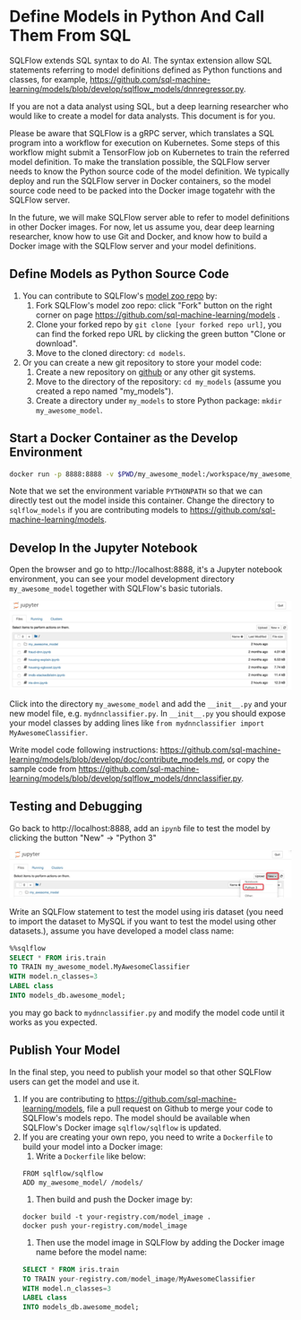 # Define Models in Python And Call Them From SQL

SQLFlow extends SQL syntax to do AI.  The syntax extension allow SQL statements referring to model definitions defined as Python functions and classes, for example, https://github.com/sql-machine-learning/models/blob/develop/sqlflow_models/dnnregressor.py.

If you are not a data analyst using SQL, but a deep learning researcher who would like to create a model for data analysts.  This document is for you.

Please be aware that SQLFlow is a gRPC server, which translates a SQL program into a workflow for execution on Kubernetes.  Some steps of this workflow might submit a TensorFlow job on Kubernetes to train the referred model definition.  To make the translation possible, the SQLFlow server needs to know the Python source code of the model definition.  We typically deploy and run the SQLFlow server in Docker containers, so the model source code need to be packed into the Docker image togatehr with the SQLFlow server.

In the future, we will make SQLFlow server able to refer to model definitions in other Docker images.  For now, let us assume you, dear deep learning researcher, know how to use Git and Docker, and know how to build a Docker image with the SQLFlow server and your model definitions.

## Define Models as Python Source Code

1. You can contribute to SQLFlow's [model zoo repo](https://github.com/sql-machine-learning/models) by:
    1. Fork SQLFlow's model zoo repo: click "Fork" button on the right corner on page https://github.com/sql-machine-learning/models .
    1. Clone your forked repo by `git clone [your forked repo url]`, you can find the forked repo URL by clicking the green button "Clone or download".
    1. Move to the cloned directory: `cd models`.
1. Or you can create a new git repository to store your model code:
    1. Create a new repository on [github](https://github.com) or any other git systems.
    1. Move to the directory of the repository: `cd my_models` (assume you created a repo named "my_models").
    1. Create a directory under `my_models` to store Python package: `mkdir my_awesome_model`.

## Start a Docker Container as the Develop Environment

```bash
docker run -p 8888:8888 -v $PWD/my_awesome_model:/workspace/my_awesome_model  sqlflow/sqlflow bash -c 'export PYTHONPATH=/workspace:$PYTHONPATH; bash /start.sh'
```

Note that we set the environment variable `PYTHONPATH` so that we can directly test out the model inside this container. Change the directory to `sqlflow_models` if you are contributing models to https://github.com/sql-machine-learning/models.

## Develop In the Jupyter Notebook

Open the browser and go to http://localhost:8888, it's a Jupyter notebook environment, you can see your model development directory `my_awesome_model` together with SQLFlow's basic tutorials.

<p align="center">
<img src="figures/jupyter_develop.jpg">
</p>

Click into the directory `my_awesome_model` and add the `__init__.py` and your new model file, e.g. `mydnnclassifier.py`. In `__init__.py` you should expose your model classes by adding lines like `from mydnnclassifier import MyAwesomeClassifier`.

Write model code following instructions: https://github.com/sql-machine-learning/models/blob/develop/doc/contribute_models.md, or copy the sample code from https://github.com/sql-machine-learning/models/blob/develop/sqlflow_models/dnnclassifier.py.

## Testing and Debugging

Go back to http://localhost:8888, add an `ipynb` file to test the model by clicking the button "New" -> "Python 3"

<p align="center">
<img src="figures/jupyter_create_ipynb.jpg">
</p>

Write an SQLFlow statement to test the model using iris dataset (you need to import the dataset to MySQL if you want to test the model using other datasets.), assume you have developed a model class name:

```sql
%%sqlflow
SELECT * FROM iris.train
TO TRAIN my_awesome_model.MyAwesomeClassifier
WITH model.n_classes=3
LABEL class
INTO models_db.awesome_model;
```

you may go back to `mydnnclassifier.py` and modify the model code until it works as you expected.

## Publish Your Model

In the final step, you need to publish your model so that other SQLFlow users can get the model and use it.

1. If you are contributing to https://github.com/sql-machine-learning/models, file a pull request on Github to merge your code to SQLFlow's models repo. The model should be available when SQLFlow's Docker image `sqlflow/sqlflow` is updated.
1. If you are creating your own repo, you need to write a `Dockerfile` to build your model into a Docker image:
    1. Write a `Dockerfile` like below:
    ```docker
    FROM sqlflow/sqlflow
    ADD my_awesome_model/ /models/
    ```
    1. Then build and push the Docker image by:
    ```
    docker build -t your-registry.com/model_image .
    docker push your-registry.com/model_image
    ```
    1. Then use the model image in SQLFlow by adding the Docker image name before the model name:
    ```sql
    SELECT * FROM iris.train
    TO TRAIN your-registry.com/model_image/MyAwesomeClassifier
    WITH model.n_classes=3
    LABEL class
    INTO models_db.awesome_model;
    ```
